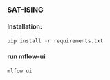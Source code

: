 ### SAT-ISING 

#### Installation:
```
pip install -r requirements.txt
```

#### run mflow-ui
```
mlfow ui
```